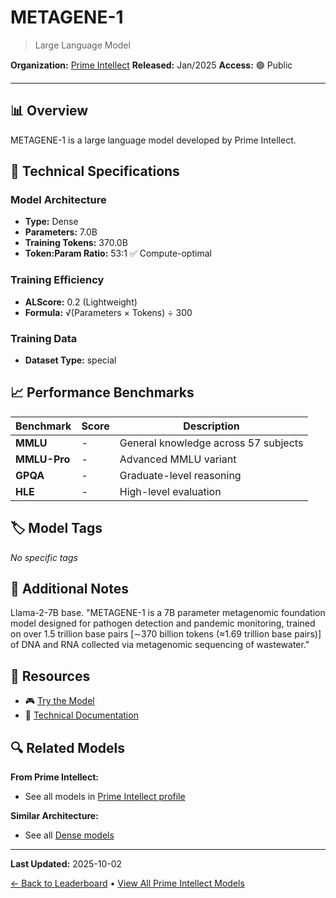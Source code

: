 # METAGENE-1

> Large Language Model

**Organization:** [Prime Intellect](../../labs/prime-intellect.md)
**Released:** Jan/2025
**Access:** 🟢 Public

---

## 📊 Overview

METAGENE-1 is a large language model developed by Prime Intellect.

## 🔧 Technical Specifications

### Model Architecture
- **Type:** Dense
- **Parameters:** 7.0B
- **Training Tokens:** 370.0B
- **Token:Param Ratio:** 53:1 ✅ Compute-optimal

### Training Efficiency
- **ALScore:** 0.2 (Lightweight)
- **Formula:** √(Parameters × Tokens) ÷ 300

### Training Data
- **Dataset Type:** special

## 📈 Performance Benchmarks

| Benchmark | Score | Description |
|-----------|-------|-------------|
| **MMLU** | - | General knowledge across 57 subjects |
| **MMLU-Pro** | - | Advanced MMLU variant |
| **GPQA** | - | Graduate-level reasoning |
| **HLE** | - | High-level evaluation |

## 🏷️ Model Tags

_No specific tags_

## 📝 Additional Notes

Llama-2-7B base. "METAGENE-1 is a 7B parameter metagenomic foundation model designed for pathogen detection and pandemic monitoring, trained on over 1.5 trillion base pairs [∼370 billion tokens (≈1.69 trillion base pairs)] of DNA and RNA collected via metagenomic sequencing of wastewater."

## 🔗 Resources

- 🎮 [Try the Model](https://huggingface.co/metagene-ai)
- 📄 [Technical Documentation](https://metagene.ai/metagene-1-paper.pdf)

## 🔍 Related Models

**From Prime Intellect:**
- See all models in [Prime Intellect profile](../../labs/prime-intellect.md)

**Similar Architecture:**
- See all [Dense models](../../architectures/dense.md)

---

**Last Updated:** 2025-10-02

[← Back to Leaderboard](../../README.md) • [View All Prime Intellect Models](../../labs/prime-intellect.md)

